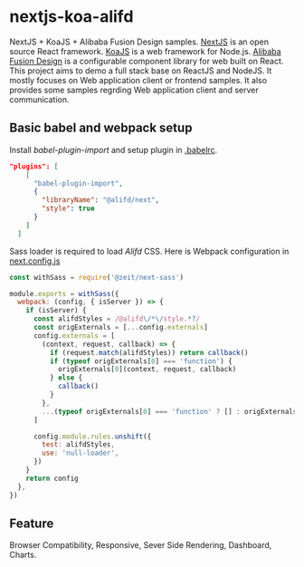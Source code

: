 # nextjs-koa-alifd
NextJS + KoaJS + Alibaba Fusion Design samples. [NextJS](https://nextjs.org/) is an open source React framework. [KoaJS](https://koajs.com/) is a web framework for Node.js. [Alibaba Fusion Design](https://github.com/alibaba-fusion/next) is a configurable component library for web built on React. This project aims to demo a full stack base on ReactJS and NodeJS. It mostly focuses on Web application client or frontend samples. It also provides some samples regrding Web application client and server communication.

## Basic babel and webpack setup
Install _babel-plugin-import_ and setup plugin in [.babelrc](/.babelrc).
```json
"plugins": [
    [
      "babel-plugin-import",
      {
        "libraryName": "@alifd/next",
        "style": true
      }
    ]
  ]
```

Sass loader is required to load _Alifd_ CSS. Here is Webpack configuration in [next.config.js](/next.config.js)
```javascript
const withSass = require('@zeit/next-sass')

module.exports = withSass({
  webpack: (config, { isServer }) => {
    if (isServer) {
      const alifdStyles = /@alifd\/*\/style.*?/
      const origExternals = [...config.externals]
      config.externals = [
        (context, request, callback) => {
          if (request.match(alifdStyles)) return callback()
          if (typeof origExternals[0] === 'function') {
            origExternals[0](context, request, callback)
          } else {
            callback()
          }
        },
        ...(typeof origExternals[0] === 'function' ? [] : origExternals),
      ]

      config.module.rules.unshift({
        test: alifdStyles,
        use: 'null-loader',
      })
    }
    return config
  },
})
```

## Feature

Browser Compatibility, Responsive, Sever Side Rendering, Dashboard, Charts.